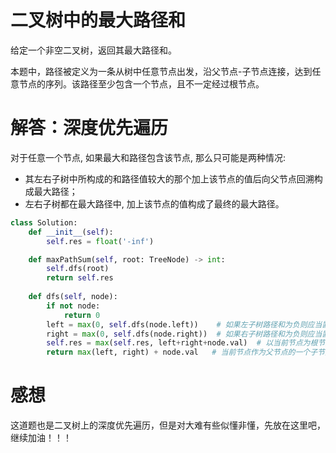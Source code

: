 # 二叉树中的最大路径和

给定一个非空二叉树，返回其最大路径和。

本题中，路径被定义为一条从树中任意节点出发，沿父节点-子节点连接，达到任意节点的序列。该路径至少包含一个节点，且不一定经过根节点。


# 解答：深度优先遍历

对于任意一个节点, 如果最大和路径包含该节点, 那么只可能是两种情况: 

* 其左右子树中所构成的和路径值较大的那个加上该节点的值后向父节点回溯构成最大路径；
* 左右子树都在最大路径中, 加上该节点的值构成了最终的最大路径。



```python
class Solution:
    def __init__(self):
        self.res = float('-inf')

    def maxPathSum(self, root: TreeNode) -> int:
        self.dfs(root)
        return self.res
    
    def dfs(self, node):
        if not node:
            return 0
        left = max(0, self.dfs(node.left))    # 如果左子树路径和为负则应当置0表示最大路径不包含左子树
        right = max(0, self.dfs(node.right))  # 如果右子树路径和为负则应当置0表示最大路径不包含右子树
        self.res = max(self.res, left+right+node.val)  # 以当前节点为根节点,判断在该节点包含左右子树的路径和是否大于当前最大路径和
        return max(left, right) + node.val   # 当前节点作为父节点的一个子节点和父节点连接的话则需取【单端的最大值】返回
```

# 感想

这道题也是二叉树上的深度优先遍历，但是对大难有些似懂非懂，先放在这里吧，继续加油！！！
